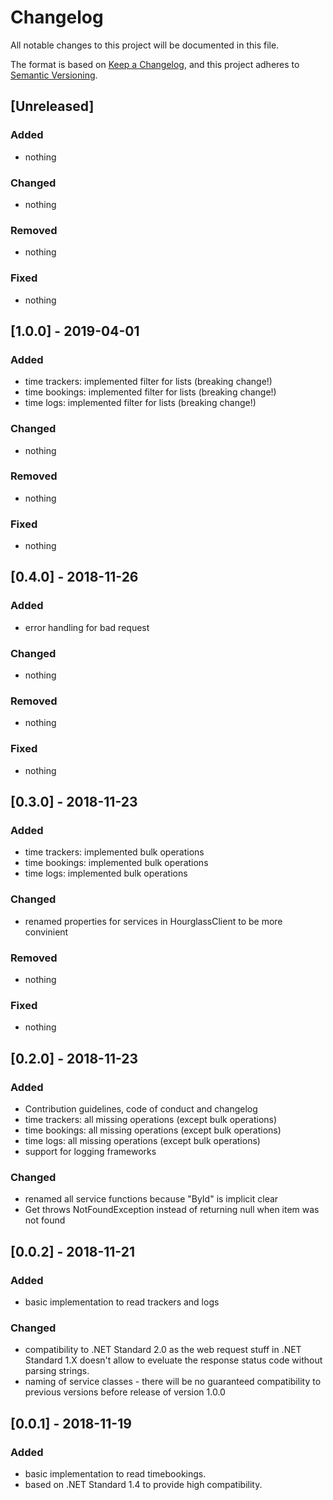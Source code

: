 # Changelog
All notable changes to this project will be documented in this file.

The format is based on [Keep a Changelog](https://keepachangelog.com/en/1.0.0/),
and this project adheres to [Semantic Versioning](https://semver.org/spec/v2.0.0.html).

## [Unreleased]
### Added
- nothing

### Changed
- nothing

### Removed
- nothing

### Fixed
- nothing

## [1.0.0] - 2019-04-01
### Added
- time trackers: implemented filter for lists (breaking change!)
- time bookings: implemented filter for lists (breaking change!)
- time logs: implemented filter for lists (breaking change!)

### Changed
- nothing

### Removed
- nothing

### Fixed
- nothing

## [0.4.0] - 2018-11-26
### Added
- error handling for bad request

### Changed
- nothing

### Removed
- nothing

### Fixed
- nothing

## [0.3.0] - 2018-11-23
### Added
- time trackers: implemented bulk operations
- time bookings: implemented bulk operations
- time logs: implemented bulk operations

### Changed
- renamed properties for services in HourglassClient to be more convinient

### Removed
- nothing

### Fixed
- nothing

## [0.2.0] - 2018-11-23
### Added
- Contribution guidelines, code of conduct and changelog
- time trackers: all missing operations (except bulk operations)
- time bookings: all missing operations (except bulk operations)
- time logs: all missing operations (except bulk operations)
- support for logging frameworks

### Changed
- renamed all service functions because "ById" is implicit clear
- Get throws NotFoundException instead of returning null when item was not found 


## [0.0.2] - 2018-11-21
### Added
- basic implementation to read trackers and logs

### Changed
- compatibility to .NET Standard 2.0 as the web request stuff in .NET Standard 1.X doesn't allow to eveluate the response status code without parsing strings.
- naming of service classes - there will be no guaranteed compatibility to previous versions before release of version 1.0.0

## [0.0.1] - 2018-11-19
### Added
- basic implementation to read timebookings.
- based on .NET Standard 1.4 to provide high compatibility.